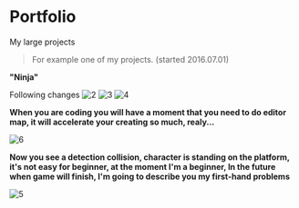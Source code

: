 # Portfolio
My large projects


>For example one of my projects. (started 2016.07.01)

**"Ninja"**

Following changes
![2](https://cloud.githubusercontent.com/assets/19840443/16836879/3ab16bd4-49c0-11e6-9481-398ce69de3f1.png)
![3](https://cloud.githubusercontent.com/assets/19840443/16836889/46aaaa36-49c0-11e6-8802-1ffe8c523e2b.png)
![4](https://cloud.githubusercontent.com/assets/19840443/16836902/5486fd6c-49c0-11e6-9bff-bccf31586699.png)

**When you are coding you will have a moment that you need to do editor map, it will accelerate your creating so much, realy...**

![6](https://cloud.githubusercontent.com/assets/19840443/16881974/fc38a158-4abc-11e6-9714-7fac93560e02.png)

**Now you see a detection collision, character is standing on the platform, it's not easy for beginner, at the moment I'm a beginner,
In the future when game will finish, I'm going to describe you my first-hand problems**

![5](https://cloud.githubusercontent.com/assets/19840443/16881879/7dc5573a-4abc-11e6-86de-446bde3e0d90.png)

